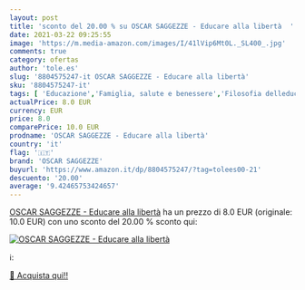 ```yaml
---
layout: post
title: 'sconto del 20.00 % su OSCAR SAGGEZZE - Educare alla libertà  '
date: 2021-03-22 09:25:55
image: 'https://m.media-amazon.com/images/I/41lVip6Mt0L._SL400_.jpg'
comments: true
category: ofertas
author: 'tole.es'
slug: '8804575247-it OSCAR SAGGEZZE - Educare alla libertà'
sku: '8804575247-it'
tags: [ 'Educazione','Famiglia, salute e benessere','Filosofia delleducazione','Giocattoli prima infanzia','Giochi e giocattoli','Giochi per attività motorie','Letteratura e narrativa','Libri','Libri universitari','Libri universitari scienze delleducazione','Società e scienze sociali','Storia della letteratura e critica letteraria','oscar saggezze', ]
actualPrice: 8.0 EUR
currency: EUR
price: 8.0
comparePrice: 10.0 EUR
prodname: 'OSCAR SAGGEZZE - Educare alla libertà'
country: 'it'
flag: '🇮🇹'
brand: 'OSCAR SAGGEZZE'
buyurl: 'https://www.amazon.it/dp/8804575247/?tag=tolees00-21'
descuento: '20.00'
average: '9.42465753424657'
---
```


[OSCAR SAGGEZZE - Educare alla libertà](https://www.amazon.it/dp/8804575247/?tag=tolees00-21) ha un prezzo di 8.0 EUR (originale: 10.0 EUR) con uno sconto del 20.00 % sconto qui:

[![OSCAR SAGGEZZE - Educare alla libertà](https://m.media-amazon.com/images/I/41lVip6Mt0L._SL400_.jpg)](https://www.amazon.it/dp/8804575247/?tag=tolees00-21)

ℹ️:


[🛒 Acquista qui!!](https://www.amazon.it/dp/8804575247/?tag=tolees00-21)
